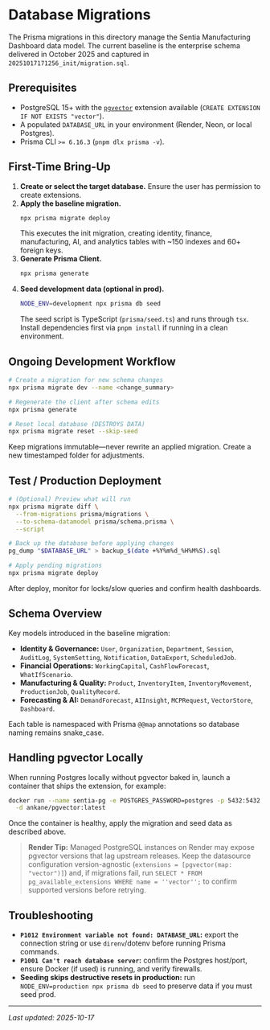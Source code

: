 # Database Migrations

The Prisma migrations in this directory manage the Sentia Manufacturing Dashboard data model. The current baseline is the enterprise schema delivered in October 2025 and captured in `20251017171256_init/migration.sql`.

## Prerequisites

- PostgreSQL 15+ with the [`pgvector`](https://github.com/pgvector/pgvector) extension available (`CREATE EXTENSION IF NOT EXISTS "vector"`).
- A populated `DATABASE_URL` in your environment (Render, Neon, or local Postgres).
- Prisma CLI `>= 6.16.3` (`pnpm dlx prisma -v`).

## First-Time Bring-Up

1. **Create or select the target database.** Ensure the user has permission to create extensions.
2. **Apply the baseline migration.**
   ```bash
   npx prisma migrate deploy
   ```
   This executes the init migration, creating identity, finance, manufacturing, AI, and analytics tables with ~150 indexes and 60+ foreign keys.
3. **Generate Prisma Client.**
   ```bash
   npx prisma generate
   ```
4. **Seed development data (optional in prod).**
   ```bash
   NODE_ENV=development npx prisma db seed
   ```
   The seed script is TypeScript (`prisma/seed.ts`) and runs through `tsx`. Install dependencies first via `pnpm install` if running in a clean environment.

## Ongoing Development Workflow

```bash
# Create a migration for new schema changes
npx prisma migrate dev --name <change_summary>

# Regenerate the client after schema edits
npx prisma generate

# Reset local database (DESTROYS DATA)
npx prisma migrate reset --skip-seed
```

Keep migrations immutable—never rewrite an applied migration. Create a new timestamped folder for adjustments.

## Test / Production Deployment

```bash
# (Optional) Preview what will run
npx prisma migrate diff \
  --from-migrations prisma/migrations \
  --to-schema-datamodel prisma/schema.prisma \
  --script

# Back up the database before applying changes
pg_dump "$DATABASE_URL" > backup_$(date +%Y%m%d_%H%M%S).sql

# Apply pending migrations
npx prisma migrate deploy
```

After deploy, monitor for locks/slow queries and confirm health dashboards.

## Schema Overview

Key models introduced in the baseline migration:

- **Identity & Governance:** `User`, `Organization`, `Department`, `Session`, `AuditLog`, `SystemSetting`, `Notification`, `DataExport`, `ScheduledJob`.
- **Financial Operations:** `WorkingCapital`, `CashFlowForecast`, `WhatIfScenario`.
- **Manufacturing & Quality:** `Product`, `InventoryItem`, `InventoryMovement`, `ProductionJob`, `QualityRecord`.
- **Forecasting & AI:** `DemandForecast`, `AIInsight`, `MCPRequest`, `VectorStore`, `Dashboard`.

Each table is namespaced with Prisma `@@map` annotations so database naming remains snake_case.

## Handling pgvector Locally

When running Postgres locally without pgvector baked in, launch a container that ships the extension, for example:

```bash
docker run --name sentia-pg -e POSTGRES_PASSWORD=postgres -p 5432:5432 \
  -d ankane/pgvector:latest
```

Once the container is healthy, apply the migration and seed data as described above.

> **Render Tip:** Managed PostgreSQL instances on Render may expose pgvector versions that lag upstream releases. Keep the datasource configuration version-agnostic (`extensions = [pgvector(map: "vector")]`) and, if migrations fail, run `SELECT * FROM pg_available_extensions WHERE name = ''vector'';` to confirm supported versions before retrying.

## Troubleshooting

- **`P1012 Environment variable not found: DATABASE_URL`:** export the connection string or use `direnv`/dotenv before running Prisma commands.
- **`P1001 Can't reach database server`:** confirm the Postgres host/port, ensure Docker (if used) is running, and verify firewalls.
- **Seeding skips destructive resets in production:** run `NODE_ENV=production npx prisma db seed` to preserve data if you must seed prod.

---

_Last updated: 2025-10-17_
